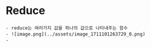 # Reduce
	- reduce는 여러가지 값을 하나의 값으로 나타내주는 함수
	- ![image.png](../assets/image_1711101263729_0.png)
	-